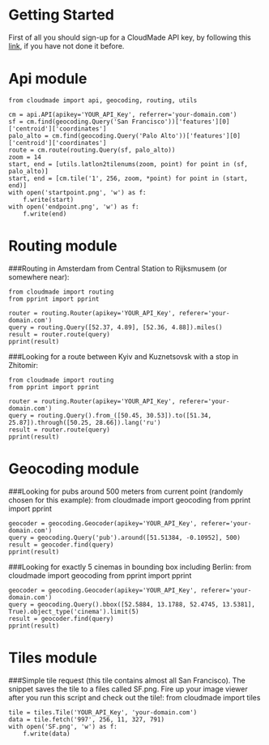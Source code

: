 Getting Started
=============

First of all you should sign-up for a CloudMade API key, by following this [link][], if you have not done it before.

Api module
=============

	from cloudmade import api, geocoding, routing, utils

	cm = api.API(apikey='YOUR_API_Key', referrer='your-domain.com')
	sf = cm.find(geocoding.Query('San Francisco'))['features'][0]['centroid']['coordinates']
	palo_alto = cm.find(geocoding.Query('Palo Alto'))['features'][0]['centroid']['coordinates']
	route = cm.route(routing.Query(sf, palo_alto))
	zoom = 14
	start, end = [utils.latlon2tilenums(zoom, point) for point in (sf, palo_alto)]
	start, end = [cm.tile('1', 256, zoom, *point) for point in (start, end)]
	with open('startpoint.png', 'w') as f:
	    f.write(start)
	with open('endpoint.png', 'w') as f:
	    f.write(end)

Routing module
=============
###Routing in Amsterdam from Central Station to Rijksmusem (or somewhere near):


	from cloudmade import routing
	from pprint import pprint

	router = routing.Router(apikey='YOUR_API_Key', referer='your-domain.com')
	query = routing.Query([52.37, 4.89], [52.36, 4.88]).miles()
	result = router.route(query)
	pprint(result)

###Looking for a route between Kyiv and Kuznetsovsk with a stop in Zhitomir:

	from cloudmade import routing
	from pprint import pprint

	router = routing.Router(apikey='YOUR_API_Key', referer='your-domain.com')
	query = routing.Query().from_([50.45, 30.53]).to([51.34,
	25.87]).through([50.25, 28.66]).lang('ru')
	result = router.route(query)
	pprint(result)

Geocoding module
=============
###Looking for pubs around 500 meters from current point (randomly chosen for this example):
	from cloudmade import geocoding
	from pprint import pprint

	geocoder = geocoding.Geocoder(apikey='YOUR_API_Key', referer='your-domain.com')
	query = geocoding.Query('pub').around([51.51384, -0.10952], 500)
	result = geocoder.find(query)
	pprint(result)

###Looking for exactly 5 cinemas in bounding box including Berlin:
	from cloudmade import geocoding
	from pprint import pprint

	geocoder = geocoding.Geocoder(apikey='YOUR_API_Key', referer='your-domain.com')
	query = geocoding.Query().bbox([52.5884, 13.1788, 52.4745, 13.5381], True).object_type('cinema').limit(5)
	result = geocoder.find(query)
	pprint(result)

Tiles module
=============

###Simple tile request (this tile contains almost all San Francisco). The snippet saves the tile to a files called SF.png. Fire up your image viewer after you run this script and check out the tile!:
	from cloudmade import tiles

	tile = tiles.Tile('YOUR_API_Key', 'your-domain.com')
	data = tile.fetch('997', 256, 11, 327, 791)
	with open('SF.png', 'w') as f:
	    f.write(data)

[link]: http://account.cloudmade.com/register